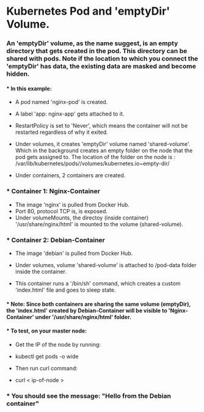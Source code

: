 # Kubernetes Pod and 'emptyDir' Volume.

### An 'emptyDir' volume, as the name suggest, is an empty directory that gets created in the pod. This directory can be shared with pods. Note if the location to which you connect the 'emptyDir' has data, the existing data are masked and become hidden. 

#### * In this example: 

- A pod named 'nginx-pod' is created. 

- A label 'app: nginx-app' gets attached to it. 

- RestartPolicy is set to 'Never', which means the container will not be restarted regardless of why it exited. 

- Under volumes, it creates 'emptyDir' volume named 'shared-volume'. Which in the background creates an empty folder on the node that the pod gets assigned to. The location of the folder on the node is : /var/lib/kubernetes/pods/<id-of-the-pod>/volumes/kubernetes.io~empty-dir/

- Under containers, 2 containers are created. 

### * Container 1: Nginx-Container

- The image 'nginx' is pulled from Docker Hub. 
- Port 80, protocol TCP is, is exposed. 
- Under volumeMounts, the directoy (inside container) '/usr/share/nginx/html' is mounted to the volume (shared-volume).

### * Container 2: Debian-Container 

- The image 'debian' is pulled from Docker Hub. 

- Under volumes, volume 'shared-volume' is attached to /pod-data folder inside the container.
- This container runs a '/bin/sh' command, which creates a custom 'index.html' file and goes to sleep state. 

#### * Note: Since both containers are sharing the same volume (emptyDir), the 'index.html' created by Debian-Container will be visible to 'Nginx-Container' under '/usr/share/nginx/html' folder. 

#### * To test, on your master node:

- Get the IP of the node by running:
- kubectl get pods -o wide 

- Then run curl command: 
- curl < ip-of-node >

### * You should see the message:  "Hello from the Debian container"
